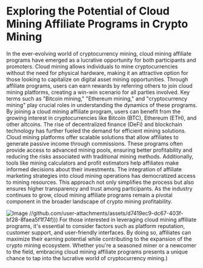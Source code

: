# Exploring the Potential of Cloud Mining Affiliate Programs in Crypto Mining
In the ever-evolving world of cryptocurrency mining, cloud mining affiliate programs have emerged as a lucrative opportunity for both participants and promoters. Cloud mining allows individuals to mine cryptocurrencies without the need for physical hardware, making it an attractive option for those looking to capitalize on digital asset mining opportunities. Through affiliate programs, users can earn rewards by referring others to join cloud mining platforms, creating a win-win scenario for all parties involved.
Key terms such as "Bitcoin mining," "Ethereum mining," and "cryptocurrency mining" play crucial roles in understanding the dynamics of these programs. By joining a cloud mining affiliate program, users can benefit from the growing interest in cryptocurrencies like Bitcoin (BTC), Ethereum (ETH), and other altcoins. The rise of decentralized finance (DeFi) and blockchain technology has further fueled the demand for efficient mining solutions.
Cloud mining platforms offer scalable solutions that allow affiliates to generate passive income through commissions. These programs often provide access to advanced mining pools, ensuring better profitability and reducing the risks associated with traditional mining methods. Additionally, tools like mining calculators and profit estimators help affiliates make informed decisions about their investments.
The integration of affiliate marketing strategies into cloud mining operations has democratized access to mining resources. This approach not only simplifies the process but also ensures higher transparency and trust among participants. As the industry continues to grow, cloud mining affiliate programs remain a pivotal component in the broader landscape of crypto mining profitability.

![Image](https://github.com/user-attachments/assets/4a25d116-2220-4385-b08e-f287af8fcbc4)
 //github.com/user-attachments/assets/d7419ec9-dc67-403f-bf28-8faea5f1f74f)))
For those interested in leveraging cloud mining affiliate programs, it's essential to consider factors such as platform reputation, customer support, and user-friendly interfaces. By doing so, affiliates can maximize their earning potential while contributing to the expansion of the crypto mining ecosystem. Whether you're a seasoned miner or a newcomer to the field, embracing cloud mining affiliate programs presents a unique chance to tap into the lucrative world of cryptocurrency mining.)
